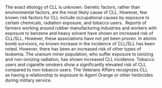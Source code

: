 The exact etiology of CLL is unknown. Genetic factors, rather than environmental factors, are the most likely cause of CLL. However, few known risk factors for CLL include occupational causes by exposure to certain chemicals, radiation exposure, and tobacco users.  Reports of farmers working around rubber manufacturing industries and workers with exposure to benzene and heavy solvent have shown an increased risk of CLL/SLL. However, these associations have not yet been proven. In atomic bomb survivors, no known increase in the incidence of CLL/SLL has been noted. However, there has been an increased risk of other types of leukemia. The uranium miner population, who suffer exposure to ionizing and non-ionizing radiation, has shown increased CLL incidence. Tobacco users and cigarette smokers show a significantly elevated risk of CLL compared to non-tobacco users. The Veterans Affairs recognizes CLL as having a relationship to exposure to Agent Orange or other herbicides during military service.